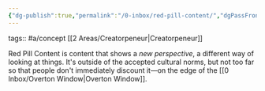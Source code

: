 ```yaml
---
{"dg-publish":true,"permalink":"/0-inbox/red-pill-content/","dgPassFrontmatter":true}
---
```


tags:: #a/concept [[2 Areas/Creatorpeneur\|Creatorpeneur]] 

Red Pill Content is content that shows a *new perspective*, a different way of looking at things. It's outside of the accepted cultural norms, but not too far so that people don't immediately discount it—on the edge of the [[0 Inbox/Overton Window\|Overton Window]].

